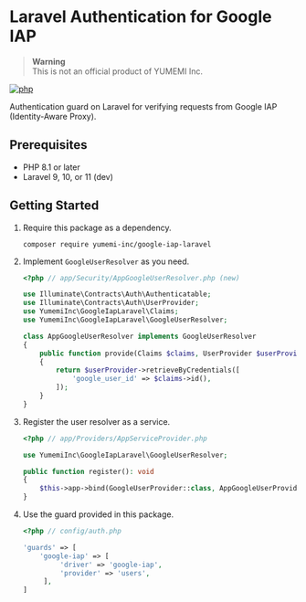 # Laravel Authentication for Google IAP

> **Warning**  
> This is not an official product of YUMEMI Inc.

[![php](https://github.com/yumemi-inc/google-iap-laravel/actions/workflows/php.yml/badge.svg)](https://github.com/yumemi-inc/google-iap-laravel/actions/workflows/php.yml)

Authentication guard on Laravel for verifying requests from Google IAP (Identity-Aware Proxy).


## Prerequisites

- PHP 8.1 or later
- Laravel 9, 10, or 11 (dev)


## Getting Started

1. Require this package as a dependency.
   ```shell
   composer require yumemi-inc/google-iap-laravel
   ```

2. Implement `GoogleUserResolver` as you need.
   ```php
   <?php // app/Security/AppGoogleUserResolver.php (new)
   
   use Illuminate\Contracts\Auth\Authenticatable;
   use Illuminate\Contracts\Auth\UserProvider;
   use YumemiInc\GoogleIapLaravel\Claims;
   use YumemiInc\GoogleIapLaravel\GoogleUserResolver;
   
   class AppGoogleUserResolver implements GoogleUserResolver
   {
       public function provide(Claims $claims, UserProvider $userProvider): ?Authenticatable
       {
           return $userProvider->retrieveByCredentials([
               'google_user_id' => $claims->id(),
           ]);
       }
   }
   ```

3. Register the user resolver as a service.
   ```php
   <?php // app/Providers/AppServiceProvider.php
   
   use YumemiInc\GoogleIapLaravel\GoogleUserResolver;
   
   public function register(): void
   {
       $this->app->bind(GoogleUserProvider::class, AppGoogleUserProvider::class);
   }
   ```

4. Use the guard provided in this package.
   ```php
   <?php // config/auth.php

   'guards' => [
       'google-iap' => [
            'driver' => 'google-iap',
            'provider' => 'users',
        ],
   ]
   ```
